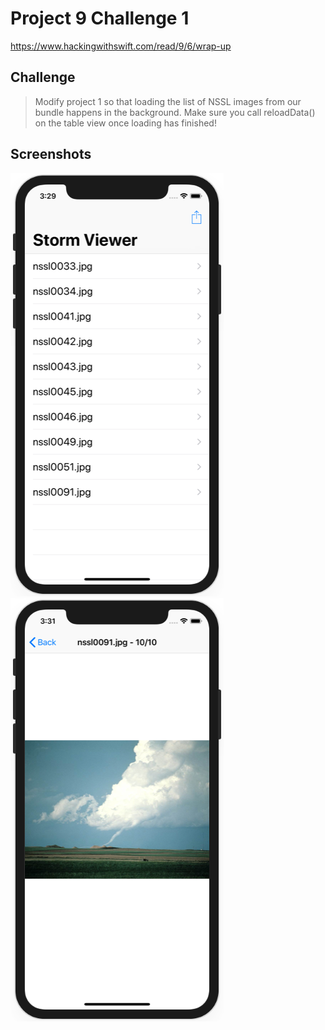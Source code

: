 # Project 9 Challenge 1

https://www.hackingwithswift.com/read/9/6/wrap-up

## Challenge

>Modify project 1 so that loading the list of NSSL images from our bundle happens in the background. Make sure you call reloadData() on the table view once loading has finished!

## Screenshots

![screenshot1](screenshots/screen01.png)
![screenshot2](screenshots/screen02.png)
